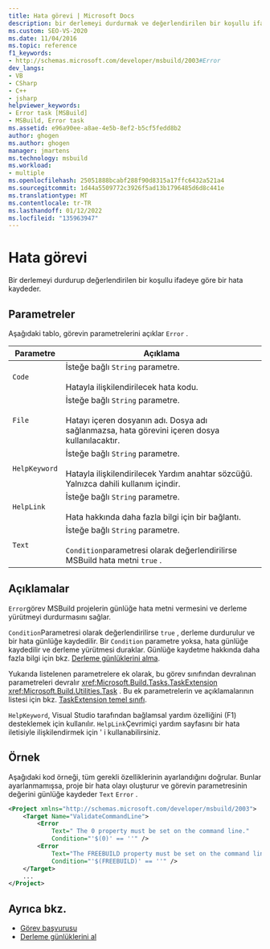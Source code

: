 ```yaml
---
title: Hata görevi | Microsoft Docs
description: bir derlemeyi durdurmak ve değerlendirilen bir koşullu ifadeye dayanarak bir hatayı günlüğe kaydetmek için MSBuild hata görevini kullanın.
ms.custom: SEO-VS-2020
ms.date: 11/04/2016
ms.topic: reference
f1_keywords:
- http://schemas.microsoft.com/developer/msbuild/2003#Error
dev_langs:
- VB
- CSharp
- C++
- jsharp
helpviewer_keywords:
- Error task [MSBuild]
- MSBuild, Error task
ms.assetid: e96a90ee-a8ae-4e5b-8ef2-b5cf5fedd8b2
author: ghogen
ms.author: ghogen
manager: jmartens
ms.technology: msbuild
ms.workload:
- multiple
ms.openlocfilehash: 25051888bcabf288f90d8315a17ffc6432a521a4
ms.sourcegitcommit: 1d44a5509772c3926f5ad13b1796485d6d8c441e
ms.translationtype: MT
ms.contentlocale: tr-TR
ms.lasthandoff: 01/12/2022
ms.locfileid: "135963947"
---
```

# <a name="error-task"></a>Hata görevi

Bir derlemeyi durdurup değerlendirilen bir koşullu ifadeye göre bir hata kaydeder.

## <a name="parameters"></a>Parametreler

Aşağıdaki tablo, görevin parametrelerini açıklar `Error` .

| Parametre | Açıklama |
|---------------| - |
| `Code` | İsteğe bağlı `String` parametre.<br /><br /> Hatayla ilişkilendirilecek hata kodu. |
| `File` | İsteğe bağlı `String` parametre.<br /><br /> Hatayı içeren dosyanın adı. Dosya adı sağlanmazsa, hata görevini içeren dosya kullanılacaktır. |
| `HelpKeyword` | İsteğe bağlı `String` parametre.<br /><br /> Hatayla ilişkilendirilecek Yardım anahtar sözcüğü. Yalnızca dahili kullanım içindir. |
| `HelpLink` | İsteğe bağlı `String` parametre.<br/><br /> Hata hakkında daha fazla bilgi için bir bağlantı. |
| `Text` | İsteğe bağlı `String` parametre.<br /><br /> `Condition`parametresi olarak değerlendirilirse MSBuild hata metni `true` . |

## <a name="remarks"></a>Açıklamalar

`Error`görev MSBuild projelerin günlüğe hata metni vermesini ve derleme yürütmeyi durdurmasını sağlar.

`Condition`Parametresi olarak değerlendirilirse `true` , derleme durdurulur ve bir hata günlüğe kaydedilir. Bir `Condition` parametre yoksa, hata günlüğe kaydedilir ve derleme yürütmesi duraklar. Günlüğe kaydetme hakkında daha fazla bilgi için bkz. [Derleme günlüklerini alma](../msbuild/obtaining-build-logs-with-msbuild.md).

Yukarıda listelenen parametrelere ek olarak, bu görev sınıfından devralınan parametreleri devralır <xref:Microsoft.Build.Tasks.TaskExtension> <xref:Microsoft.Build.Utilities.Task> . Bu ek parametrelerin ve açıklamalarının listesi için bkz. [TaskExtension temel sınıfı](../msbuild/taskextension-base-class.md).

`HelpKeyword`, Visual Studio tarafından bağlamsal yardım özelliğini (F1) desteklemek için kullanılır. `HelpLink`Çevrimiçi yardım sayfasını bir hata iletisiyle ilişkilendirmek için ' i kullanabilirsiniz.

## <a name="example"></a>Örnek

Aşağıdaki kod örneği, tüm gerekli özelliklerinin ayarlandığını doğrular. Bunlar ayarlanmamışsa, proje bir hata olayı oluşturur ve görevin parametresinin değerini günlüğe kaydeder `Text` `Error` .

```xml
<Project xmlns="http://schemas.microsoft.com/developer/msbuild/2003">
    <Target Name="ValidateCommandLine">
        <Error
            Text=" The 0 property must be set on the command line."
            Condition="'$(0)' == ''" />
        <Error
            Text="The FREEBUILD property must be set on the command line."
            Condition="'$(FREEBUILD)' == ''" />
    </Target>
    ...
</Project>
```

## <a name="see-also"></a>Ayrıca bkz.

- [Görev başvurusu](../msbuild/msbuild-task-reference.md)
- [Derleme günlüklerini al](../msbuild/obtaining-build-logs-with-msbuild.md)
